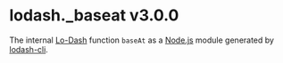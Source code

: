 # lodash._baseat v3.0.0

The internal [Lo-Dash](https://lodash.com/) function `baseAt` as a [Node.js](http://nodejs.org/) module generated by [lodash-cli](https://www.npmjs.com/package/lodash-cli).

